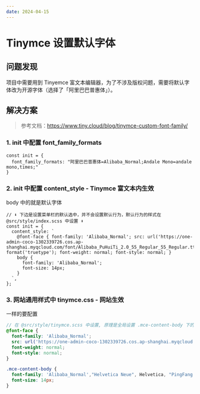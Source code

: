 ```yaml
---
date: 2024-04-15
---
```


# Tinymce 设置默认字体

## 问题发现

项目中需要用到 Tinyemce 富文本编辑器，为了不涉及版权问题，需要将默认字体改为开源字体（选择了「阿里巴巴普惠体」）。

## 解决方案

> 参考文档：<https://www.tiny.cloud/blog/tinymce-custom-font-family/>

### 1. init 中配置 font_family_formats

```js{2}
const init = {
  font_family_formats: "阿里巴巴普惠体=Alibaba_Normal;Andale Mono=andale mono,times;"
}
```

### 2. init 中配置 content_style - Tinymce 富文本内生效

body 中的就是默认字体

```js{3-9}
// ⬇️ 下边是设置菜单栏的默认选中，并不会设置默认行为，默认行为的样式在 @src/style/index.scss 中设置 ⬇️
const init = {
  content_style: `
    @font-face { font-family: 'Alibaba_Normal'; src: url('https://one-admin-coco-1302339726.cos.ap-shanghai.myqcloud.com/font/Alibaba_PuHuiTi_2.0_55_Regular_55_Regular.ttf') format('truetype'); font-weight: normal; font-style: normal; }
    body {
      font-family: 'Alibaba_Normal';
      font-size: 14px;
    }
  `,
};
```

### 3. 网站通用样式中 tinymce.css - 网站生效

一样的要配置

```scss
// 在 @src/style/tinymce.scss 中设置, 原理是全局设置 .mce-content-body 下的所有默认样式
@font-face {
  font-family: 'Alibaba_Normal';
  src: url('https://one-admin-coco-1302339726.cos.ap-shanghai.myqcloud.com/font/Alibaba_PuHuiTi_2.0_55_Regular_55_Regular.ttf') format('truetype');
  font-weight: normal;
  font-style: normal;
}

.mce-content-body {
  font-family: 'Alibaba_Normal',"Helvetica Neue", Helvetica, "PingFang SC", "Hiragino Sans GB", "Microsoft YaHei", "微软雅黑", Arial, sans-serif;
  font-size: 14px;
}
```
